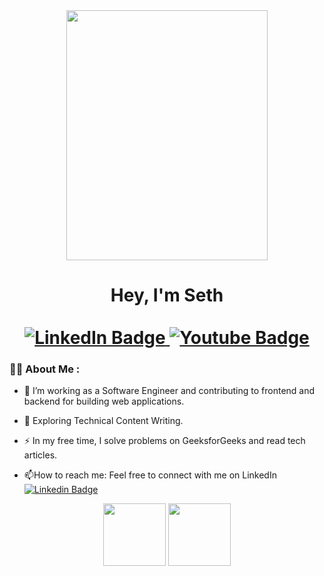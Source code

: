 
<div id="header" align="center">
  <img src="https://media.giphy.com/media/dWesBcTLavkZuG35MI/giphy.gif" width="80%" height="400"/>
</div>
<div>
  
  <h1 align="center">Hey, I'm Seth<br><br>
  <a href="[your-linkedin-URL](https://www.linkedin.com/in/seth-yates-9ba83b238/)">
    <img src="https://img.shields.io/badge/LinkedIn-blue?style=for-the-badge&logo=linkedin&logoColor=white" alt="LinkedIn Badge"/>
  </a>
  <a href="seth-yates.com">
    <img src="https://img.shields.io/badge/Poftfolio-grey?style=for-the-badge&logo=youtube&logoColor=white" alt="Youtube Badge"/>
  </a></h1>


  
  
  
  ### :woman_technologist: About Me :

- :telescope: I’m working as a Software Engineer and contributing to frontend and backend for building web applications.

- :seedling: Exploring Technical Content Writing.

- :zap: In my free time, I solve problems on GeeksforGeeks and read tech articles.

- :mailbox:How to reach me: Feel free to connect with me on LinkedIn [![Linkedin Badge](https://img.shields.io/badge/-Seth-blue?style=flat&logo=Linkedin&logoColor=white)](https://www.linkedin.com/in/seth-yates-9ba83b238)
  
<div id="header" align="center">
  <img src="https://media.giphy.com/media/eNAsjO55tPbgaor7ma/giphy.gif" width="100"/>
  <img src="https://media.giphy.com/media/kdFc8fubgS31b8DsVu/giphy.gif" width="100"/>
</div>


